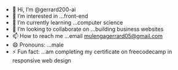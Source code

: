 - 👋 Hi, I’m @gerrard200-ai
- 👀 I’m interested in ...front-end
- 🌱 I’m currently learning ...computer science
- 💞️ I’m looking to collaborate on ...building business websites
- 📫 How to reach me ...email mulengagerrard05@gmail.com
- 😄 Pronouns: ...male
- ⚡ Fun fact: ...am completing my certificate on freecodecamp in responsive web design

<!---
gerrard200-ai/gerrard200-ai is a ✨ special ✨ repository because its `README.md` (this file) appears on your GitHub profile.
You can click the Preview link to take a look at your changes.
--->
